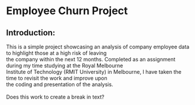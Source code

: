 <h1>Employee Churn Project</h1>

<h2>Introduction:</h2>
This is a simple project showcasing an analysis of company employee data to highlight those at a high risk of leaving <br />
the company within the next 12 months. Completed as an assignment during my time studying at the Royal Melbourne <br />
Institute of Technology (RMIT University) in Melbourne, I have taken the time to revisit the work and improve upon <br />
the coding and presentation of the analysis. <br />
<br />
Does this work to create a break in text?
